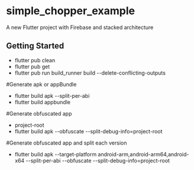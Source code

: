 # simple_chopper_example

A new Flutter project with Firebase and stacked architecture

## Getting Started

- flutter pub clean
- flutter pub get
- flutter pub run build_runner build --delete-conflicting-outputs

#Generate apk or appBundle
- flutter build apk --split-per-abi
- flutter build appbundle

#Generate obfuscated app
- project-root
- flutter build apk --obfuscate --split-debug-info=project-root

#Generate obfuscated app and split each version
- flutter build apk --target-platform android-arm,android-arm64,android-x64 --split-per-abi --obfuscate --split-debug-info=project-root